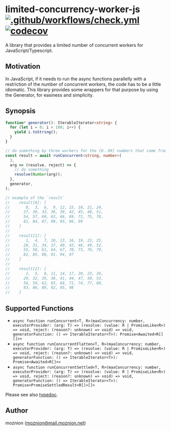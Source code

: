 # limited-concurrency-worker-js [![.github/workflows/check.yml](https://github.com/moznion/limited-concurrency-worker-js/actions/workflows/check.yml/badge.svg)](https://github.com/moznion/limited-concurrency-worker-js/actions/workflows/check.yml) [![codecov](https://codecov.io/gh/moznion/limited-concurrency-worker-js/branch/main/graph/badge.svg?token=Y8IYCBWLNT)](https://codecov.io/gh/moznion/limited-concurrency-worker-js)

A library that provides a limited number of concurrent workers for JavaScript/Typescript.

## Motivation

In JavaScript, if it needs to run the async functions parallelly with a restriction of the number of concurrent workers, the code has to be a little idiomatic. This library provides some wrappers for that purpose by using the Generator, for easiness and simplicity.

## Synopsis

```ts
function* generator(): IterableIterator<string> {
  for (let i = 0; i < 100; i++) {
    yield i.toString();
  }
}

// do something by three workers for the [0..99] numbers that come from the `generator()`.
const result = await runConcurrent<string, number>(
  3,
  arg => (resolve, reject) => {
    // do something
    resolve(Number(arg));
  },
  generator,
);

// example of the `result`
//    result[0]: [
//       0,  3,  6,  9, 12, 15, 18, 21, 24,
//      27, 30, 33, 36, 39, 42, 45, 48, 51,
//      54, 57, 60, 63, 66, 69, 72, 75, 78,
//      81, 84, 87, 90, 93, 96, 99
//    ]
//
//    result[1]: [
//       1,  4,  7, 10, 13, 16, 19, 22, 25,
//      28, 31, 34, 37, 40, 43, 46, 49, 52,
//      55, 58, 61, 64, 67, 70, 73, 76, 79,
//      82, 85, 88, 91, 94, 97
//    ]
//
//    result[2]: [
//       2,  5,  8, 11, 14, 17, 20, 23, 26,
//      29, 32, 35, 38, 41, 44, 47, 50, 53,
//      56, 59, 62, 65, 68, 71, 74, 77, 80,
//      83, 86, 89, 92, 95, 98
//    ]
```

## Supported Functions

- `async function runConcurrent<T, R>(maxConcurrency: number, executorProvider: (arg: T) => (resolve: (value: R | PromiseLike<R>) => void, reject: (reason?: unknown) => void) => void, generatorFunction: () => IterableIterator<T>): Promise<Awaited<R[][]>>`
- `async function runConcurrentFlatten<T, R>(maxConcurrency: number, executorProvider: (arg: T) => (resolve: (value: R | PromiseLike<R>) => void, reject: (reason?: unknown) => void) => void, generatorFunction: () => IterableIterator<T>): Promise<Awaited<R[]>>`
- `async function runConcurrentSettled<T, R>(maxConcurrency: number, executorProvider: (arg: T) => (resolve: (value: R | PromiseLike<R>) => void, reject: (reason?: unknown) => void) => void, generatorFunction: () => IterableIterator<T>): Promise<PromiseSettledResult<R[]>[]>`

Please see also [typedoc](https://moznion.github.io/limited-concurrency-worker-js/).

## Author

moznion (<moznion@mail.moznion.net>)

